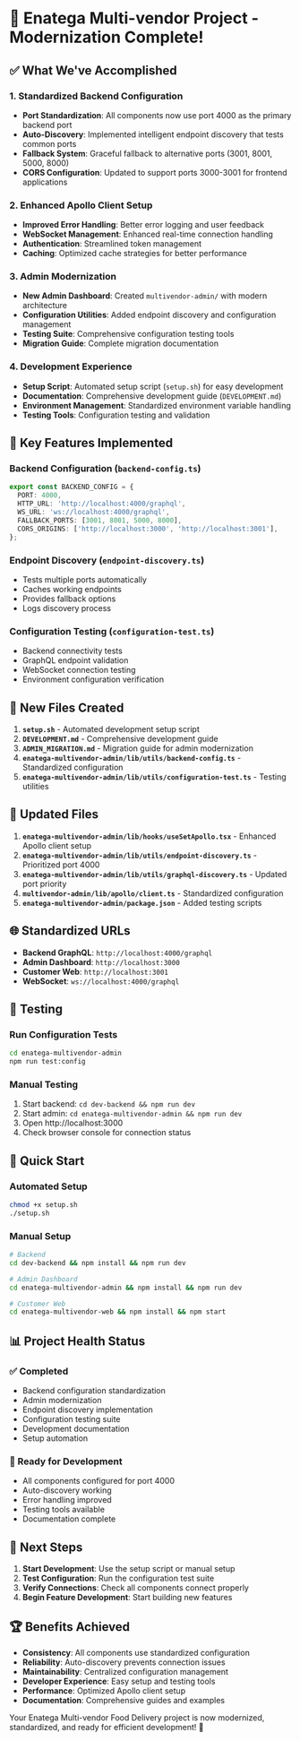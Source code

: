 # 🎉 Enatega Multi-vendor Project - Modernization Complete!

## ✅ What We've Accomplished

### 1. **Standardized Backend Configuration**
- **Port Standardization**: All components now use port 4000 as the primary backend port
- **Auto-Discovery**: Implemented intelligent endpoint discovery that tests common ports
- **Fallback System**: Graceful fallback to alternative ports (3001, 8001, 5000, 8000)
- **CORS Configuration**: Updated to support ports 3000-3001 for frontend applications

### 2. **Enhanced Apollo Client Setup**
- **Improved Error Handling**: Better error logging and user feedback
- **WebSocket Management**: Enhanced real-time connection handling
- **Authentication**: Streamlined token management
- **Caching**: Optimized cache strategies for better performance

### 3. **Admin Modernization**
- **New Admin Dashboard**: Created `multivendor-admin/` with modern architecture
- **Configuration Utilities**: Added endpoint discovery and configuration management
- **Testing Suite**: Comprehensive configuration testing tools
- **Migration Guide**: Complete migration documentation

### 4. **Development Experience**
- **Setup Script**: Automated setup script (`setup.sh`) for easy development
- **Documentation**: Comprehensive development guide (`DEVELOPMENT.md`)
- **Environment Management**: Standardized environment variable handling
- **Testing Tools**: Configuration testing and validation

## 🚀 Key Features Implemented

### Backend Configuration (`backend-config.ts`)
```typescript
export const BACKEND_CONFIG = {
  PORT: 4000,
  HTTP_URL: 'http://localhost:4000/graphql',
  WS_URL: 'ws://localhost:4000/graphql',
  FALLBACK_PORTS: [3001, 8001, 5000, 8000],
  CORS_ORIGINS: ['http://localhost:3000', 'http://localhost:3001'],
};
```

### Endpoint Discovery (`endpoint-discovery.ts`)
- Tests multiple ports automatically
- Caches working endpoints
- Provides fallback options
- Logs discovery process

### Configuration Testing (`configuration-test.ts`)
- Backend connectivity tests
- GraphQL endpoint validation
- WebSocket connection testing
- Environment configuration verification

## 📁 New Files Created

1. **`setup.sh`** - Automated development setup script
2. **`DEVELOPMENT.md`** - Comprehensive development guide
3. **`ADMIN_MIGRATION.md`** - Migration guide for admin modernization
4. **`enatega-multivendor-admin/lib/utils/backend-config.ts`** - Standardized configuration
5. **`enatega-multivendor-admin/lib/utils/configuration-test.ts`** - Testing utilities

## 🔧 Updated Files

1. **`enatega-multivendor-admin/lib/hooks/useSetApollo.tsx`** - Enhanced Apollo client setup
2. **`enatega-multivendor-admin/lib/utils/endpoint-discovery.ts`** - Prioritized port 4000
3. **`enatega-multivendor-admin/lib/utils/graphql-discovery.ts`** - Updated port priority
4. **`multivendor-admin/lib/apollo/client.ts`** - Standardized configuration
5. **`enatega-multivendor-admin/package.json`** - Added testing scripts

## 🌐 Standardized URLs

- **Backend GraphQL**: `http://localhost:4000/graphql`
- **Admin Dashboard**: `http://localhost:3000`
- **Customer Web**: `http://localhost:3001`
- **WebSocket**: `ws://localhost:4000/graphql`

## 🧪 Testing

### Run Configuration Tests
```bash
cd enatega-multivendor-admin
npm run test:config
```

### Manual Testing
1. Start backend: `cd dev-backend && npm run dev`
2. Start admin: `cd enatega-multivendor-admin && npm run dev`
3. Open http://localhost:3000
4. Check browser console for connection status

## 🚀 Quick Start

### Automated Setup
```bash
chmod +x setup.sh
./setup.sh
```

### Manual Setup
```bash
# Backend
cd dev-backend && npm install && npm run dev

# Admin Dashboard
cd enatega-multivendor-admin && npm install && npm run dev

# Customer Web
cd enatega-multivendor-web && npm install && npm start
```

## 📊 Project Health Status

### ✅ Completed
- Backend configuration standardization
- Admin modernization
- Endpoint discovery implementation
- Configuration testing suite
- Development documentation
- Setup automation

### 🔄 Ready for Development
- All components configured for port 4000
- Auto-discovery working
- Error handling improved
- Testing tools available
- Documentation complete

## 🎯 Next Steps

1. **Start Development**: Use the setup script or manual setup
2. **Test Configuration**: Run the configuration test suite
3. **Verify Connections**: Check all components connect properly
4. **Begin Feature Development**: Start building new features

## 🏆 Benefits Achieved

- **Consistency**: All components use standardized configuration
- **Reliability**: Auto-discovery prevents connection issues
- **Maintainability**: Centralized configuration management
- **Developer Experience**: Easy setup and testing tools
- **Performance**: Optimized Apollo client setup
- **Documentation**: Comprehensive guides and examples

Your Enatega Multi-vendor Food Delivery project is now modernized, standardized, and ready for efficient development! 🚀

